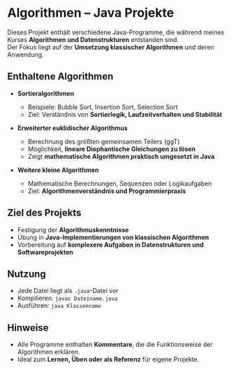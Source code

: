 # Algorithmen – Java Projekte

Dieses Projekt enthält verschiedene Java-Programme, die während meines Kurses **Algorithmen und Datenstrukturen** entstanden sind.  
Der Fokus liegt auf der **Umsetzung klassischer Algorithmen** und deren Anwendung.

## Enthaltene Algorithmen

- **Sortieralgorithmen**  
  - Beispiele: Bubble Sort, Insertion Sort, Selection Sort  
  - Ziel: Verständnis von **Sortierlogik, Laufzeitverhalten und Stabilität**  

- **Erweiterter euklidischer Algorithmus**  
  - Berechnung des größten gemeinsamen Teilers (ggT)  
  - Möglichkeit, **lineare Diophantische Gleichungen zu lösen**  
  - Zeigt **mathematische Algorithmen praktisch umgesetzt in Java**

- **Weitere kleine Algorithmen**  
  - Mathematische Berechnungen, Sequenzen oder Logikaufgaben  
  - Ziel: **Algorithmenverständnis und Programmierpraxis**

## Ziel des Projekts

- Festigung der **Algorithmuskenntnisse**  
- Übung in **Java-Implementierungen von klassischen Algorithmen**  
- Vorbereitung auf **komplexere Aufgaben in Datenstrukturen und Softwareprojekten**

## Nutzung

- Jede Datei liegt als `.java`-Datei vor  
- Kompilieren: `javac Dateiname.java`  
- Ausführen: `java Klassenname`

## Hinweise

- Alle Programme enthalten **Kommentare**, die die Funktionsweise der Algorithmen erklären.  
- Ideal zum **Lernen, Üben oder als Referenz** für eigene Projekte.
